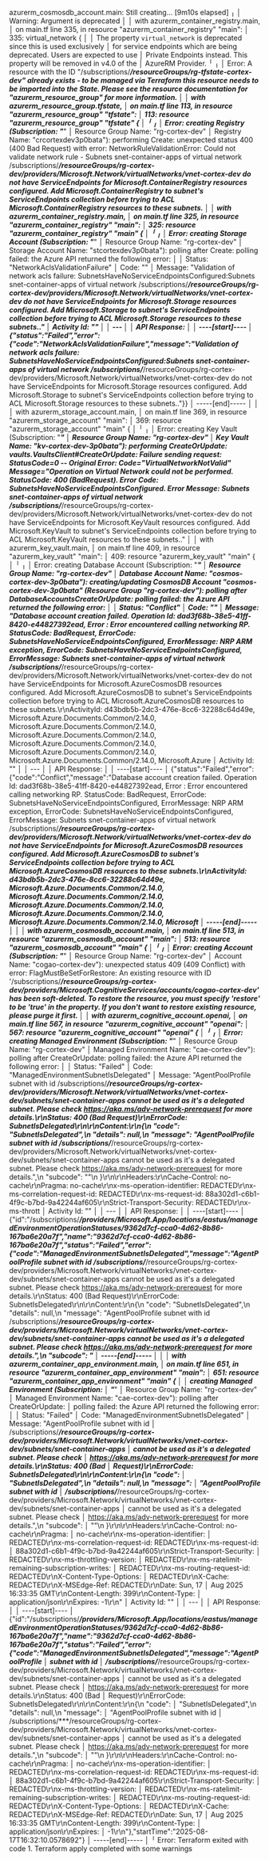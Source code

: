 azurerm_cosmosdb_account.main: Still creating... [9m10s elapsed]
╷
│ Warning: Argument is deprecated
│ 
│   with azurerm_container_registry.main,
│   on main.tf line 335, in resource "azurerm_container_registry" "main":
│  335:     virtual_network {
│ 
│ The property `virtual_network` is deprecated since this is used exclusively
│ for service endpoints which are being deprecated. Users are expected to use
│ Private Endpoints instead. This property will be removed in v4.0 of the
│ AzureRM Provider.
╵
╷
│ Error: A resource with the ID "/subscriptions/***/resourceGroups/rg-tfstate-cortex-dev" already exists - to be managed via Terraform this resource needs to be imported into the State. Please see the resource documentation for "azurerm_resource_group" for more information.
│ 
│   with azurerm_resource_group.tfstate,
│   on main.tf line 113, in resource "azurerm_resource_group" "tfstate":
│  113: resource "azurerm_resource_group" "tfstate" {
│ 
╵
╷
│ Error: creating Registry (Subscription: "***"
│ Resource Group Name: "rg-cortex-dev"
│ Registry Name: "crcortexdev3p0bata"): performing Create: unexpected status 400 (400 Bad Request) with error: NetworkRuleValidationError: Could not validate network rule - Subnets snet-container-apps of virtual network /subscriptions/***/resourceGroups/rg-cortex-dev/providers/Microsoft.Network/virtualNetworks/vnet-cortex-dev do not have ServiceEndpoints for Microsoft.ContainerRegistry resources configured. Add Microsoft.ContainerRegistry to subnet's ServiceEndpoints collection before trying to ACL Microsoft.ContainerRegistry resources to these subnets.
│ 
│   with azurerm_container_registry.main,
│   on main.tf line 325, in resource "azurerm_container_registry" "main":
│  325: resource "azurerm_container_registry" "main" {
│ 
╵
╷
│ Error: creating Storage Account (Subscription: "***"
│ Resource Group Name: "rg-cortex-dev"
│ Storage Account Name: "stcortexdev3p0bata"): polling after Create: polling failed: the Azure API returned the following error:
│ 
│ Status: "NetworkAclsValidationFailure"
│ Code: ""
│ Message: "Validation of network acls failure: SubnetsHaveNoServiceEndpointsConfigured:Subnets snet-container-apps of virtual network /subscriptions/***/resourceGroups/rg-cortex-dev/providers/Microsoft.Network/virtualNetworks/vnet-cortex-dev do not have ServiceEndpoints for Microsoft.Storage resources configured. Add Microsoft.Storage to subnet's ServiceEndpoints collection before trying to ACL Microsoft.Storage resources to these subnets.."
│ Activity Id: ""
│ 
│ ---
│ 
│ API Response:
│ 
│ ----[start]----
│ {"status":"Failed","error":{"code":"NetworkAclsValidationFailure","message":"Validation of network acls failure: SubnetsHaveNoServiceEndpointsConfigured:Subnets snet-container-apps of virtual network /subscriptions/***/resourceGroups/rg-cortex-dev/providers/Microsoft.Network/virtualNetworks/vnet-cortex-dev do not have ServiceEndpoints for Microsoft.Storage resources configured. Add Microsoft.Storage to subnet's ServiceEndpoints collection before trying to ACL Microsoft.Storage resources to these subnets.."}}
│ -----[end]-----
│ 
│ 
│   with azurerm_storage_account.main,
│   on main.tf line 369, in resource "azurerm_storage_account" "main":
│  369: resource "azurerm_storage_account" "main" {
│ 
╵
╷
│ Error: creating Key Vault (Subscription: "***"
│ Resource Group Name: "rg-cortex-dev"
│ Key Vault Name: "kv-cortex-dev-3p0bata"): performing CreateOrUpdate: vaults.VaultsClient#CreateOrUpdate: Failure sending request: StatusCode=0 -- Original Error: Code="VirtualNetworkNotValid" Message="Operation on Virtual Network could not be performed. StatusCode: 400 (BadRequest). Error Code: SubnetsHaveNoServiceEndpointsConfigured. Error Message: Subnets snet-container-apps of virtual network /subscriptions/***/resourceGroups/rg-cortex-dev/providers/Microsoft.Network/virtualNetworks/vnet-cortex-dev do not have ServiceEndpoints for Microsoft.KeyVault resources configured. Add Microsoft.KeyVault to subnet's ServiceEndpoints collection before trying to ACL Microsoft.KeyVault resources to these subnets.."
│ 
│   with azurerm_key_vault.main,
│   on main.tf line 409, in resource "azurerm_key_vault" "main":
│  409: resource "azurerm_key_vault" "main" {
│ 
╵
╷
│ Error: creating Database Account (Subscription: "***"
│ Resource Group Name: "rg-cortex-dev"
│ Database Account Name: "cosmos-cortex-dev-3p0bata"): creating/updating CosmosDB Account "cosmos-cortex-dev-3p0bata" (Resource Group "rg-cortex-dev"): polling after DatabaseAccountsCreateOrUpdate: polling failed: the Azure API returned the following error:
│ 
│ Status: "Conflict"
│ Code: ""
│ Message: "Database account creation failed. Operation Id: dad3f68b-38e5-41ff-8420-e44827392ead, Error : Error encountered calling networking RP. StatusCode: BadRequest, ErrorCode: SubnetsHaveNoServiceEndpointsConfigured, ErrorMessage: NRP ARM exception, ErrorCode: SubnetsHaveNoServiceEndpointsConfigured, ErrorMessage: Subnets snet-container-apps of virtual network /subscriptions/***/resourceGroups/rg-cortex-dev/providers/Microsoft.Network/virtualNetworks/vnet-cortex-dev do not have ServiceEndpoints for Microsoft.AzureCosmosDB resources configured. Add Microsoft.AzureCosmosDB to subnet's ServiceEndpoints collection before trying to ACL Microsoft.AzureCosmosDB resources to these subnets.\r\nActivityId: d43bdb5b-2dc3-476e-8cc6-32288c64d49e, Microsoft.Azure.Documents.Common/2.14.0, Microsoft.Azure.Documents.Common/2.14.0, Microsoft.Azure.Documents.Common/2.14.0, Microsoft.Azure.Documents.Common/2.14.0, Microsoft.Azure.Documents.Common/2.14.0, Microsoft.Azure.Documents.Common/2.14.0, Microsoft.Azure
│ Activity Id: ""
│ 
│ ---
│ 
│ API Response:
│ 
│ ----[start]----
│ {"status":"Failed","error":{"code":"Conflict","message":"Database account creation failed. Operation Id: dad3f68b-38e5-41ff-8420-e44827392ead, Error : Error encountered calling networking RP. StatusCode: BadRequest, ErrorCode: SubnetsHaveNoServiceEndpointsConfigured, ErrorMessage: NRP ARM exception, ErrorCode: SubnetsHaveNoServiceEndpointsConfigured, ErrorMessage: Subnets snet-container-apps of virtual network /subscriptions/***/resourceGroups/rg-cortex-dev/providers/Microsoft.Network/virtualNetworks/vnet-cortex-dev do not have ServiceEndpoints for Microsoft.AzureCosmosDB resources configured. Add Microsoft.AzureCosmosDB to subnet's ServiceEndpoints collection before trying to ACL Microsoft.AzureCosmosDB resources to these subnets.\r\nActivityId: d43bdb5b-2dc3-476e-8cc6-32288c64d49e, Microsoft.Azure.Documents.Common/2.14.0, Microsoft.Azure.Documents.Common/2.14.0, Microsoft.Azure.Documents.Common/2.14.0, Microsoft.Azure.Documents.Common/2.14.0, Microsoft.Azure.Documents.Common/2.14.0, Microsoft
│ -----[end]-----
│ 
│ 
│   with azurerm_cosmosdb_account.main,
│   on main.tf line 513, in resource "azurerm_cosmosdb_account" "main":
│  513: resource "azurerm_cosmosdb_account" "main" {
│ 
╵
╷
│ Error: creating Account (Subscription: "***"
│ Resource Group Name: "rg-cortex-dev"
│ Account Name: "cogao-cortex-dev"): unexpected status 409 (409 Conflict) with error: FlagMustBeSetForRestore: An existing resource with ID '/subscriptions/***/resourceGroups/rg-cortex-dev/providers/Microsoft.CognitiveServices/accounts/cogao-cortex-dev' has been soft-deleted. To restore the resource, you must specify 'restore' to be 'true' in the property. If you don't want to restore existing resource, please purge it first.
│ 
│   with azurerm_cognitive_account.openai,
│   on main.tf line 567, in resource "azurerm_cognitive_account" "openai":
│  567: resource "azurerm_cognitive_account" "openai" {
│ 
╵
╷
│ Error: creating Managed Environment (Subscription: "***"
│ Resource Group Name: "rg-cortex-dev"
│ Managed Environment Name: "cae-cortex-dev"): polling after CreateOrUpdate: polling failed: the Azure API returned the following error:
│ 
│ Status: "Failed"
│ Code: "ManagedEnvironmentSubnetIsDelegated"
│ Message: "AgentPoolProfile subnet with id /subscriptions/***/resourceGroups/rg-cortex-dev/providers/Microsoft.Network/virtualNetworks/vnet-cortex-dev/subnets/snet-container-apps cannot be used as it's a delegated subnet. Please check https://aka.ms/adv-network-prerequest for more details.\r\nStatus: 400 (Bad Request)\r\nErrorCode: SubnetIsDelegated\r\n\r\nContent:\r\n{\n  \"code\": \"SubnetIsDelegated\",\n  \"details\": null,\n  \"message\": \"AgentPoolProfile subnet with id /subscriptions/***/resourceGroups/rg-cortex-dev/providers/Microsoft.Network/virtualNetworks/vnet-cortex-dev/subnets/snet-container-apps cannot be used as it's a delegated subnet. Please check https://aka.ms/adv-network-prerequest for more details.\",\n  \"subcode\": \"\"\n }\r\n\r\nHeaders:\r\nCache-Control: no-cache\r\nPragma: no-cache\r\nx-ms-operation-identifier: REDACTED\r\nx-ms-correlation-request-id: REDACTED\r\nx-ms-request-id: 88a302d1-c6b1-4f9c-b7bd-9a42244af605\r\nStrict-Transport-Security: REDACTED\r\nx-ms-thrott
│ Activity Id: ""
│ 
│ ---
│ 
│ API Response:
│ 
│ ----[start]----
│ {"id":"/subscriptions/***/providers/Microsoft.App/locations/eastus/managedEnvironmentOperationStatuses/9362d7cf-cca0-4d62-8b86-167ba6e20a7f","name":"9362d7cf-cca0-4d62-8b86-167ba6e20a7f","status":"Failed","error":{"code":"ManagedEnvironmentSubnetIsDelegated","message":"AgentPoolProfile subnet with id /subscriptions/***/resourceGroups/rg-cortex-dev/providers/Microsoft.Network/virtualNetworks/vnet-cortex-dev/subnets/snet-container-apps cannot be used as it's a delegated subnet. Please check https://aka.ms/adv-network-prerequest for more details.\r\nStatus: 400 (Bad Request)\r\nErrorCode: SubnetIsDelegated\r\n\r\nContent:\r\n{\n  \"code\": \"SubnetIsDelegated\",\n  \"details\": null,\n  \"message\": \"AgentPoolProfile subnet with id /subscriptions/***/resourceGroups/rg-cortex-dev/providers/Microsoft.Network/virtualNetworks/vnet-cortex-dev/subnets/snet-container-apps cannot be used as it's a delegated subnet. Please check https://aka.ms/adv-network-prerequest for more details.\",\n  \"subcode\": \"
│ -----[end]-----
│ 
│ 
│   with azurerm_container_app_environment.main,
│   on main.tf line 651, in resource "azurerm_container_app_environment" "main":
│  651: resource "azurerm_container_app_environment" "main" {
│ 
│ creating Managed Environment (Subscription:
│ "***"
│ Resource Group Name: "rg-cortex-dev"
│ Managed Environment Name: "cae-cortex-dev"): polling after CreateOrUpdate:
│ polling failed: the Azure API returned the following error:
│ 
│ Status: "Failed"
│ Code: "ManagedEnvironmentSubnetIsDelegated"
│ Message: "AgentPoolProfile subnet with id
│ /subscriptions/***/resourceGroups/rg-cortex-dev/providers/Microsoft.Network/virtualNetworks/vnet-cortex-dev/subnets/snet-container-apps
│ cannot be used as it's a delegated subnet. Please check
│ https://aka.ms/adv-network-prerequest for more details.\r\nStatus: 400 (Bad
│ Request)\r\nErrorCode: SubnetIsDelegated\r\n\r\nContent:\r\n{\n  \"code\":
│ \"SubnetIsDelegated\",\n  \"details\": null,\n  \"message\":
│ \"AgentPoolProfile subnet with id
│ /subscriptions/***/resourceGroups/rg-cortex-dev/providers/Microsoft.Network/virtualNetworks/vnet-cortex-dev/subnets/snet-container-apps
│ cannot be used as it's a delegated subnet. Please check
│ https://aka.ms/adv-network-prerequest for more details.\",\n  \"subcode\":
│ \"\"\n }\r\n\r\nHeaders:\r\nCache-Control: no-cache\r\nPragma:
│ no-cache\r\nx-ms-operation-identifier:
│ REDACTED\r\nx-ms-correlation-request-id: REDACTED\r\nx-ms-request-id:
│ 88a302d1-c6b1-4f9c-b7bd-9a42244af605\r\nStrict-Transport-Security:
│ REDACTED\r\nx-ms-throttling-version:
│ REDACTED\r\nx-ms-ratelimit-remaining-subscription-writes:
│ REDACTED\r\nx-ms-routing-request-id: REDACTED\r\nX-Content-Type-Options:
│ REDACTED\r\nX-Cache: REDACTED\r\nX-MSEdge-Ref: REDACTED\r\nDate: Sun, 17
│ Aug 2025 16:33:35 GMT\r\nContent-Length: 399\r\nContent-Type:
│ application/json\r\nExpires: -1\r\n"
│ Activity Id: ""
│ 
│ ---
│ 
│ API Response:
│ 
│ ----[start]----
│ {"id":"/subscriptions/***/providers/Microsoft.App/locations/eastus/managedEnvironmentOperationStatuses/9362d7cf-cca0-4d62-8b86-167ba6e20a7f","name":"9362d7cf-cca0-4d62-8b86-167ba6e20a7f","status":"Failed","error":{"code":"ManagedEnvironmentSubnetIsDelegated","message":"AgentPoolProfile
│ subnet with id
│ /subscriptions/***/resourceGroups/rg-cortex-dev/providers/Microsoft.Network/virtualNetworks/vnet-cortex-dev/subnets/snet-container-apps
│ cannot be used as it's a delegated subnet. Please check
│ https://aka.ms/adv-network-prerequest for more details.\r\nStatus: 400 (Bad
│ Request)\r\nErrorCode: SubnetIsDelegated\r\n\r\nContent:\r\n{\n  \"code\":
│ \"SubnetIsDelegated\",\n  \"details\": null,\n  \"message\":
│ \"AgentPoolProfile subnet with id
│ /subscriptions/***/resourceGroups/rg-cortex-dev/providers/Microsoft.Network/virtualNetworks/vnet-cortex-dev/subnets/snet-container-apps
│ cannot be used as it's a delegated subnet. Please check
│ https://aka.ms/adv-network-prerequest for more details.\",\n  \"subcode\":
│ \"\"\n }\r\n\r\nHeaders:\r\nCache-Control: no-cache\r\nPragma:
│ no-cache\r\nx-ms-operation-identifier:
│ REDACTED\r\nx-ms-correlation-request-id: REDACTED\r\nx-ms-request-id:
│ 88a302d1-c6b1-4f9c-b7bd-9a42244af605\r\nStrict-Transport-Security:
│ REDACTED\r\nx-ms-throttling-version:
│ REDACTED\r\nx-ms-ratelimit-remaining-subscription-writes:
│ REDACTED\r\nx-ms-routing-request-id: REDACTED\r\nX-Content-Type-Options:
│ REDACTED\r\nX-Cache: REDACTED\r\nX-MSEdge-Ref: REDACTED\r\nDate: Sun, 17
│ Aug 2025 16:33:35 GMT\r\nContent-Length: 399\r\nContent-Type:
│ application/json\r\nExpires:
│ -1\r\n"},"startTime":"2025-08-17T16:32:10.0578692"}
│ -----[end]-----
│ 
╵
Error: Terraform exited with code 1.
Terraform apply completed with some warnings